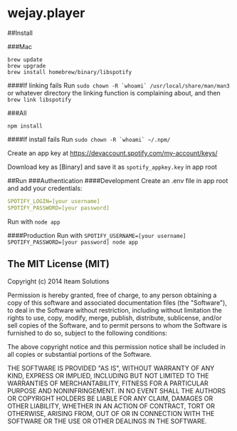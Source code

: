 wejay.player
============

##Install

###Mac
```shell
brew update
brew upgrade
brew install homebrew/binary/libspotify
```
####If linking fails
Run ```sudo chown -R `whoami` /usr/local/share/man/man3``` or whatever directory the linking function is complaining about,
and then ```brew link libspotify```

###All
```shell
npm install
```
####If install fails
Run ```sudo chown -R `whoami` ~/.npm/```

Create an app key at https://devaccount.spotify.com/my-account/keys/

Download key as [Binary] and save it as ```spotify_appkey.key``` in app root

##Run
###Authentication
####Development
Create an .env file in app root and add your credentials:
```yml
SPOTIFY_LOGIN=[your username]
SPOTIFY_PASSWORD=[your password]
```
Run with ```node app```

####Production
Run with ```SPOTIFY_USERNAME=[your username] SPOTIFY_PASSWORD=[your password] node app```


The MIT License (MIT)
----------------------

Copyright (c) 2014 Iteam Solutions

Permission is hereby granted, free of charge, to any person obtaining a copy
of this software and associated documentation files (the "Software"), to deal
in the Software without restriction, including without limitation the rights
to use, copy, modify, merge, publish, distribute, sublicense, and/or sell
copies of the Software, and to permit persons to whom the Software is
furnished to do so, subject to the following conditions:

The above copyright notice and this permission notice shall be included in
all copies or substantial portions of the Software.

THE SOFTWARE IS PROVIDED "AS IS", WITHOUT WARRANTY OF ANY KIND, EXPRESS OR
IMPLIED, INCLUDING BUT NOT LIMITED TO THE WARRANTIES OF MERCHANTABILITY,
FITNESS FOR A PARTICULAR PURPOSE AND NONINFRINGEMENT. IN NO EVENT SHALL THE
AUTHORS OR COPYRIGHT HOLDERS BE LIABLE FOR ANY CLAIM, DAMAGES OR OTHER
LIABILITY, WHETHER IN AN ACTION OF CONTRACT, TORT OR OTHERWISE, ARISING FROM,
OUT OF OR IN CONNECTION WITH THE SOFTWARE OR THE USE OR OTHER DEALINGS IN
THE SOFTWARE.